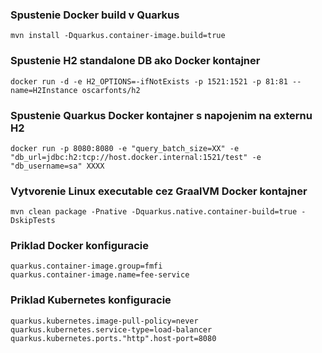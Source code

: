 ### Spustenie Docker build v Quarkus
```shell script
mvn install -Dquarkus.container-image.build=true
```

### Spustenie H2 standalone DB ako Docker kontajner
```shell script
docker run -d -e H2_OPTIONS=-ifNotExists -p 1521:1521 -p 81:81 --name=H2Instance oscarfonts/h2
```

### Spustenie Quarkus Docker kontajner s napojenim na externu H2
```shell script
docker run -p 8080:8080 -e "query_batch_size=XX" -e "db_url=jdbc:h2:tcp://host.docker.internal:1521/test" -e "db_username=sa" XXXX
```

### Vytvorenie Linux executable cez GraalVM Docker kontajner
```shell script
mvn clean package -Pnative -Dquarkus.native.container-build=true -DskipTests
```

### Priklad Docker konfiguracie
```shell script
quarkus.container-image.group=fmfi
quarkus.container-image.name=fee-service
```

### Priklad Kubernetes konfiguracie
```shell script
quarkus.kubernetes.image-pull-policy=never
quarkus.kubernetes.service-type=load-balancer
quarkus.kubernetes.ports."http".host-port=8080
```
